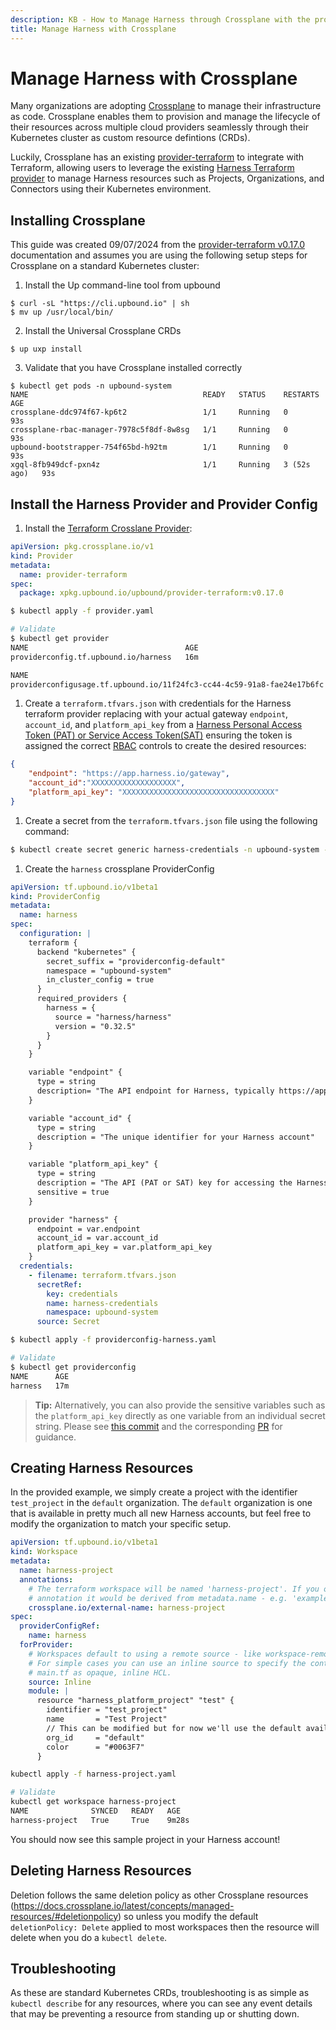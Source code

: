 ```yaml
---
description: KB - How to Manage Harness through Crossplane with the provider-terraform
title: Manage Harness with Crossplane
---
```


# Manage Harness with Crossplane

Many organizations are adopting [Crossplane](https://www.crossplane.io/) to manage their infrastructure as code. Crossplane enables them to provision and manage the lifecycle of their resources across multiple cloud providers seamlessly through their Kubernetes cluster as custom resource defintions (CRDs).

Luckily, Crossplane has an existing [provider-terraform](https://marketplace.upbound.io/providers/upbound/provider-terraform/v0.17.0) to integrate with Terraform, allowing users to leverage the existing [Harness Terraform provider](https://registry.terraform.io/providers/harness/harness/latest/docs) to manage Harness resources such as Projects, Organizations, and Connectors using their Kubernetes environment.

## Installing Crossplane
This guide was created 09/07/2024 from the [provider-terraform v0.17.0](https://marketplace.upbound.io/providers/upbound/provider-terraform/v0.17.0) documentation and assumes you are using the following setup steps for Crossplane on a standard Kubernetes cluster:

1. Install the Up command-line tool from upbound
```
$ curl -sL "https://cli.upbound.io" | sh
$ mv up /usr/local/bin/
```
2. Install the Universal Crossplane CRDs
```
$ up uxp install
```
3. Validate that you have Crossplane installed correctly
```
$ kubectl get pods -n upbound-system
NAME                                       READY   STATUS    RESTARTS      AGE
crossplane-ddc974f67-kp6t2                 1/1     Running   0             93s
crossplane-rbac-manager-7978c5f8df-8w8sg   1/1     Running   0             93s
upbound-bootstrapper-754f65bd-h92tm        1/1     Running   0             93s
xgql-8fb949dcf-pxn4z                       1/1     Running   3 (52s ago)   93s
```

## Install the Harness Provider and Provider Config
1. Install the [Terraform Crosslane Provider](https://marketplace.upbound.io/providers/upbound/provider-terraform/v0.17.0):

```yaml title="provider.yaml"
apiVersion: pkg.crossplane.io/v1
kind: Provider
metadata:
  name: provider-terraform
spec:
  package: xpkg.upbound.io/upbound/provider-terraform:v0.17.0
```

```sh
$ kubectl apply -f provider.yaml

# Validate
$ kubectl get provider
NAME                                   AGE
providerconfig.tf.upbound.io/harness   16m

NAME                                                                     AGE    CONFIG-NAME   RESOURCE-KIND   RESOURCE-NAME
providerconfigusage.tf.upbound.io/11f24fc3-cc44-4c59-91a8-fae24e17b6fc   8m4s   harness       Workspace       harness-project
```
1. Create a `terraform.tfvars.json` with credentials for the Harness terraform provider replacing with your actual gateway `endpoint`, `account_id`, and `platform_api_key` from a [Harness Personal Access Token (PAT) or Service Access Token(SAT)](https://developer.harness.io/docs/platform/automation/api/add-and-manage-api-keys/) ensuring the token is assigned the correct [RBAC](https://developer.harness.io/docs/platform/role-based-access-control/rbac-in-harness/) controls to create the desired resources:
```json title="terraform.tfvars.json"
{
    "endpoint": "https://app.harness.io/gateway",
    "account_id":"XXXXXXXXXXXXXXXXXXX",
    "platform_api_key": "XXXXXXXXXXXXXXXXXXXXXXXXXXXXXXXXXX"
}
```
1. Create a secret from the `terraform.tfvars.json` file using the following command:
```sh
$ kubectl create secret generic harness-credentials -n upbound-system --from-file=credentials=terraform.tfvars.json
```
1. Create the `harness` crossplane ProviderConfig
```yaml title="providerconfig-harness.yaml"
apiVersion: tf.upbound.io/v1beta1
kind: ProviderConfig
metadata:
  name: harness
spec:
  configuration: |
    terraform {
      backend "kubernetes" {
        secret_suffix = "providerconfig-default"
        namespace = "upbound-system"
        in_cluster_config = true
      }
      required_providers {
        harness = {
          source = "harness/harness"
          version = "0.32.5"
        }
      }
    }

    variable "endpoint" {
      type = string
      description= "The API endpoint for Harness, typically https://app.harness.io/gateway"
    }

    variable "account_id" {
      type = string
      description = "The unique identifier for your Harness account"
    }

    variable "platform_api_key" {
      type = string
      description = "The API (PAT or SAT) key for accessing the Harness platform https://developer.harness.io/docs/platform/automation/api/add-and-manage-api-keys/"
      sensitive = true
    }

    provider "harness" {
      endpoint = var.endpoint
      account_id = var.account_id
      platform_api_key = var.platform_api_key
    }
  credentials:
    - filename: terraform.tfvars.json
      secretRef:
        key: credentials
        name: harness-credentials
        namespace: upbound-system
      source: Secret
```
```sh
$ kubectl apply -f providerconfig-harness.yaml

# Validate
$ kubectl get providerconfig
NAME      AGE
harness   17m
```

> **Tip:**
> Alternatively, you can also provide the sensitive variables such as the `platform_api_key` directly as one variable from an individual secret string. Please see [this commit](https://github.com/upbound/provider-terraform/commit/3f88312dc468f0eaa232b97e910306f6bea241a5) and the corresponding [PR](https://github.com/upbound/provider-terraform/pull/74) for guidance.

## Creating Harness Resources
In the provided example, we simply create a project with the identifier `test_project` in the `default` organization. The `default` organization is one that is available in pretty much all new Harness accounts, but feel free to modify the organization to match your specific setup.
```yaml title="harness-project.yaml"
apiVersion: tf.upbound.io/v1beta1
kind: Workspace
metadata:
  name: harness-project
  annotations:
    # The terraform workspace will be named 'harness-project'. If you omit this
    # annotation it would be derived from metadata.name - e.g. 'example-inline'.
    crossplane.io/external-name: harness-project
spec:
  providerConfigRef:
    name: harness
  forProvider:
    # Workspaces default to using a remote source - like workspace-remote.yaml.
    # For simple cases you can use an inline source to specify the content of
    # main.tf as opaque, inline HCL.
    source: Inline
    module: |
      resource "harness_platform_project" "test" {
        identifier = "test_project"
        name       = "Test Project"
        // This can be modified but for now we'll use the default available in all new Harness accounts
        org_id     = "default"
        color      = "#0063F7"
      }
```
```sh
kubectl apply -f harness-project.yaml

# Validate
kubectl get workspace harness-project 
NAME              SYNCED   READY   AGE
harness-project   True     True    9m28s
```

You should now see this sample project in your Harness account!

## Deleting Harness Resources
Deletion follows the same deletion policy as other Crossplane resources (https://docs.crossplane.io/latest/concepts/managed-resources/#deletionpolicy) so unless you modify the default `deletionPolicy: Delete` applied to most workspaces then the resource will delete when you do a `kubectl delete`.

## Troubleshooting
As these are standard Kubernetes CRDs, troubleshooting is as simple as `kubectl describe` for any resources, where you can see any event details that may be preventing a resource from standing up or shutting down.
